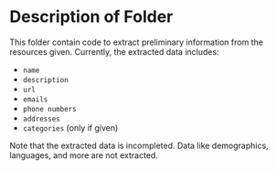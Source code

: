 # Description of Folder

This folder contain code to extract preliminary information from the resources given. Currently, the extracted data includes:

- `name`
- `description`
- `url`
- `emails`
- `phone numbers`
- `addresses`
- `categories` (only if given)

Note that the extracted data is incompleted. Data like demographics, languages, and more are not extracted.
